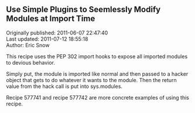 ## Use Simple Plugins to Seemlessly Modify Modules at Import Time  
Originally published: 2011-06-07 22:47:40  
Last updated: 2011-07-12 18:55:18  
Author: Eric Snow  
  
This recipe uses the PEP 302 import hooks to expose all imported modules to devious behavior.

Simply put, the module is imported like normal and then passed to a hacker object that gets to do whatever it wants to the module.  Then the return value from the hack call is put into sys.modules.

Recipe 577741 and recipe 577742 are more concrete examples of using this recipe.